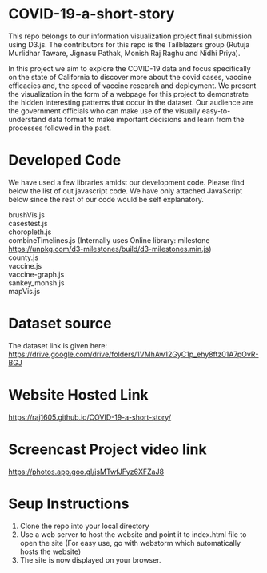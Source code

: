 # COVID-19-a-short-story
This repo belongs to our information visualization project final submission using D3.js. The contributors for this repo is the Tailblazers group (Rutuja Murlidhar Taware, Jignasu Pathak, Monish Raj Raghu and Nidhi Priya).

In this project we aim to explore the COVID-19 data and focus specifically on the state of California to discover more about the covid cases, vaccine efficacies and, the speed of vaccine research and deployment. We present the visualization in the form of a webpage for this project to demonstrate the hidden interesting patterns that occur in the dataset. Our audience are the government officials who can make use of the visually easy-to-understand data format to make important decisions and learn from the processes followed in the past.

# Developed Code

We have used a few libraries amidst our development code. Please find below the list of out javascript code. We have only attached JavaScript below since the rest of our code would be self explanatory.

brushVis.js\
casestest.js\
choropleth.js\
combineTimelines.js (Internally uses Online library: milestone https://unpkg.com/d3-milestones/build/d3-milestones.min.js) \
county.js\
vaccine.js\
vaccine-graph.js\
sankey_monsh.js\
mapVis.js

# Dataset source
The dataset link is given here: https://drive.google.com/drive/folders/1VMhAw12GyC1p_ehy8ftz01A7pOvR-BGJ

# Website Hosted Link

https://raj1605.github.io/COVID-19-a-short-story/

# Screencast Project video link

https://photos.app.goo.gl/jsMTwfJFyz6XFZaJ8

# Seup Instructions
1) Clone the repo into your local directory
2) Use a web server to host the website and point it to index.html file to open the site (For easy use, go with webstorm which automatically hosts the website)
3) The site is now displayed on your browser.



